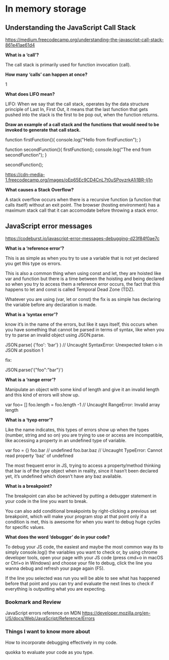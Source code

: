 # In memory storage

## Understanding the JavaScript Call Stack

<https://medium.freecodecamp.org/understanding-the-javascript-call-stack-861e41ae61d4>

**What is a ‘call’?**

The call stack is primarily used for function invocation (call). 

**How many ‘calls’ can happen at once?**

1

**What does LIFO mean?**

LIFO: When we say that the call stack, operates by the data structure principle of Last In, First Out, it means that the last function that gets pushed into the stack is the first to be pop out, when the function returns.

**Draw an example of a call stack and the functions that would need to be invoked to generate that call stack.**

function firstFunction(){
  console.log("Hello from firstFunction");
}

function secondFunction(){
  firstFunction();
  console.log("The end from secondFunction");
}

secondFunction();

<https://cdn-media-1.freecodecamp.org/images/oEp65Ec9CD4CnL7t0uSPoyzrkA1i1BR-Ij1n>

**What causes a Stack Overflow?**

A stack overflow occurs when there is a recursive function (a function that calls itself) without an exit point. The browser (hosting environment) has a maximum stack call that it can accomodate before throwing a stack error.

## JavaScript error messages

<https://codeburst.io/javascript-error-messages-debugging-d23f84f0ae7c>

**What is a ‘reference error’?**

This is as simple as when you try to use a variable that is not yet declared you get this type os errors.

This is also a common thing when using const and let, they are hoisted like var and function but there is a time between the hoisting and being declared so when you try to access them a reference error occurs, the fact that this happens to let and const is called Temporal Dead Zone (TDZ).

Whatever you are using (var, let or const) the fix is as simple has declaring the variable before any declaration is made.

**What is a ‘syntax error’?**

 know it’s in the name of the errors, but like it says itself, this occurs when you have something that cannot be parsed in terms of syntax, like when you try to parse an invalid object using JSON.parse.

 JSON.parse( {'foo': 'bar'} ) // Uncaught SyntaxError: Unexpected token o in JSON at position 1

 fix:

 JSON.parse('{"foo":"bar"}')

**What is a ‘range error’?**

Manipulate an object with some kind of length and give it an invalid length and this kind of errors will show up.

var foo= []
foo.length = foo.length -1 // Uncaught RangeError: Invalid array length

**What is a ‘tyep error’?**

Like the name indicates, this types of errors show up when the types (number, string and so on) you are trying to use or access are incompatible, like accessing a property in an undefined type of variable.

var foo = {}
foo.bar // undefined
foo.bar.baz // Uncaught TypeError: Cannot read property 'baz' of undefined

The most frequent error in JS, trying to access a property/method thinking that bar is of the type object when in reality, since it hasn’t been declared yet, it’s undefined which doesn’t have any baz available.

**What is a breakpoint?**

The breakpoint can also be achieved by putting a debugger statement in your code in the line you want to break.

You can also add conditional breakpoints by right-clicking a previous set breakpoint, which will make your program stop at that point only if a condition is met, this is awesome for when you want to debug huge cycles for specific values.

**What does the word ‘debugger’ do in your code?**

To debug your JS code, the easiest and maybe the most common way its to simply console.log() the variables you want to check or, by using chrome developer tools, open your page with your JS code (press cmd+o in macOS or Ctrl+o in Windows) and choose your file to debug, click the line you wanna debug and refresh your page again (F5).

If the line you selected was run you will be able to see what has happened before that point and you can try and evaluate the next lines to check if everything is outputting what you are expecting.

### Bookmark and Review

JavaScript errors reference on MDN <https://developer.mozilla.org/en-US/docs/Web/JavaScript/Reference/Errors>

### Things I want to know more about

How to incorporate debugging effectively in my code.

quokka to evaluate your code as you type.